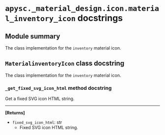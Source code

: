 # `apysc._material_design.icon.material_inventory_icon` docstrings

## Module summary

The class implementation for the `inventory` material icon.

## `MaterialinventoryIcon` class docstring

The class implementation for the `inventory` material icon.

### `_get_fixed_svg_icon_html` method docstring

Get a fixed SVG icon HTML string.<hr>

**[Returns]**

- `fixed_svg_icon_html`: str
  - Fixed SVG icon HTML string.